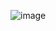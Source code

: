 ![image](https://user-images.githubusercontent.com/93048074/142059695-570a6c24-e7b7-445d-95a7-6bb1eb1b6996.png)

